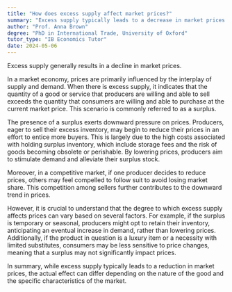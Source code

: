 ```yaml
---
title: "How does excess supply affect market prices?"
summary: "Excess supply typically leads to a decrease in market prices."
author: "Prof. Anna Brown"
degree: "PhD in International Trade, University of Oxford"
tutor_type: "IB Economics Tutor"
date: 2024-05-06
---
```


Excess supply generally results in a decline in market prices.

In a market economy, prices are primarily influenced by the interplay of supply and demand. When there is excess supply, it indicates that the quantity of a good or service that producers are willing and able to sell exceeds the quantity that consumers are willing and able to purchase at the current market price. This scenario is commonly referred to as a surplus.

The presence of a surplus exerts downward pressure on prices. Producers, eager to sell their excess inventory, may begin to reduce their prices in an effort to entice more buyers. This is largely due to the high costs associated with holding surplus inventory, which include storage fees and the risk of goods becoming obsolete or perishable. By lowering prices, producers aim to stimulate demand and alleviate their surplus stock.

Moreover, in a competitive market, if one producer decides to reduce prices, others may feel compelled to follow suit to avoid losing market share. This competition among sellers further contributes to the downward trend in prices.

However, it is crucial to understand that the degree to which excess supply affects prices can vary based on several factors. For example, if the surplus is temporary or seasonal, producers might opt to retain their inventory, anticipating an eventual increase in demand, rather than lowering prices. Additionally, if the product in question is a luxury item or a necessity with limited substitutes, consumers may be less sensitive to price changes, meaning that a surplus may not significantly impact prices.

In summary, while excess supply typically leads to a reduction in market prices, the actual effect can differ depending on the nature of the good and the specific characteristics of the market.
    